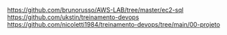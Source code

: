 https://github.com/brunorusso/AWS-LAB/tree/master/ec2-sql
https://github.com/ukstin/treinamento-devops
https://github.com/nicoletti1984/treinamento-devops/tree/main/00-projeto
